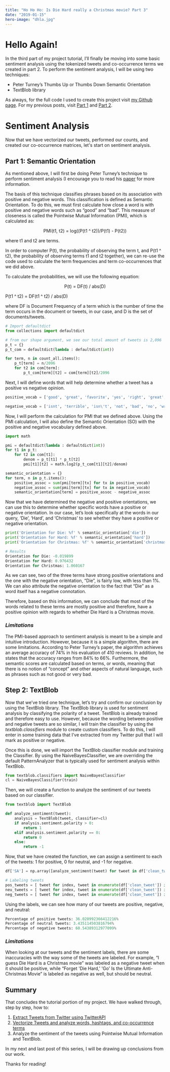 ```yaml
---
title: "Ho Ho Ho: Is Die Hard really a Christmas movie? Part 3"
date: "2019-01-15"
hero-image: "dhla.jpg"
---
```


# Hello Again! 

In the third part of my project tutorial, I’ll finally be moving into some basic sentiment analysis using the tokenized tweets and co-occurrence terms we created in part 2. To perform the sentiment analysis, I will be using two techniques:

  - Peter Turney’s Thumbs Up or Thumbs Down Semantic Orientation
  - TextBlob library

As always, for the full code I used to create this project visit [my Github page](https://github.com/amyksu/die-hard-christmas/blob/master/Part%203%20Sentiment%20Analysis.ipynb). For my previous posts, visit [Part 1](blog/diehard-pt1) and [Part 2](blog/diehard-pt2). 

# Sentiment Analysis

Now that we have vectorized our tweets, performed our counts, and created our co-occurrence matrices, let's start on sentiment analysis.

## Part 1: Semantic Orientation

As mentioned above, I will first be doing Peter Turney’s technique to perform sentiment analysis (I encourage you to read his [paper](https://arxiv.org/abs/cs/0212032) for more information. 

The basis of this technique classifies phrases based on its association with positive and negative words. This classification is defined as Semantic Orientation. To do this, we must first calculate how close a word is with positive and negative words such as “good” and “bad”. This measure of closeness is called the Pointwise Mutual Information (PMI), which is calculated as: 

<p style="text-align: center;">PMI(t1, t2) = log((P(t1 ^ t2))/P(t1) - P(t2))</p>

where t1 and t2 are terms. 

In order to computer P(t), the probability of observing the term t, and P(t1 ^ t2), the probability of observing terms t1 and t2 together), we can re-use the code used to calculate the term frequencies and term co-occurrences that we did above.

To calculate the probabilities, we will use the following equation:

<p style="text-align: center;">P(t) = DF(t) / abs(D)

P(t1 ^ t2) = DF(t1 ^ t2) / abs(D)</p>

where DF is Document Frequency of a term which is the number of time the term occurs in the document or tweets, in our case, and D is the set of documents/tweets.
 
```python
# Import defaultdict
from collections import defaultdict

# from our shape argument, we see our total amount of tweets is 2,096
p_t = {}
p_t_com = defaultdict(lambda : defaultdict(int))

for term, n in count_all.items():
    p_t[term] = n/2096
    for t2 in com[term]:
        p_t_com[term][t2] = com[term][t2]/2096
```

Next, I will define words that will help determine whether a tweet has a positive vs negative opinion. 

```python
positive_vocab = ['good', 'great', 'favorite', 'yes', 'right', 'great', 'terrific', ':)', ':-)', 'endorse', 'is', 'agree', 'awesome', 'fantastic', 'best', 'better', 'correct', 'like', 'love', 'outstanding']

negative_vocab = ['isnt', 'terrible', 'isn\'t', 'not', 'bad', 'no', 'wrong', 'disagree', 'dont', 'don\'t', 'worse', 'worst','hate',':(', ':-(']
```

Now, I will perform the calculation for PMI that we defined above.  Using the PMI calculation, I will also define the Semantic Orientation (SO) with the positive and negative vocabulary defined above.

```python
import math

pmi = defaultdict(lambda : defaultdict(int))
for t1 in p_t:
    for t2 in com[t1]:
        denom = p_t[t1] * p_t[t2]
        pmi[t1][t2] = math.log2(p_t_com[t1][t2]/denom)

semantic_orientation = {}
for term, n in p_t.items():
    positive_assoc = sum(pmi[term][tx] for tx in positive_vocab)
    negative_assoc = sum(pmi[term][tx] for tx in negative_vocab)
    semantic_orientation[term] = positive_assoc - negative_assoc
```

Now that we have determined the negative and positive orientations, we can use this to determine whether specific words have a positive or negative orientation. In our case, let’s look specifically at the words in our query, ‘Die’, ‘Hard’, and ‘Christmas’ to see whether they have a positive or negative orientation. 

```python
print('Orientation for Die: %f' % semantic_orientation['die'])
print('Orientation for Hard: %f' % semantic_orientation['hard'])
print('Orientation for Christmas: %f' % semantic_orientation['christmas'])

# Results
Orientation for Die: -0.019899
Orientation for Hard: 0.976432
Orientation for Christmas: 1.060167
```

As we can see, two of the three terms have strong positive orientations and the one with the negative orientation, “Die”, is fairly low, with less than 1%. We can also attribute the negative orientation to the fact that “Die” as a word itself has a negative connotation. 

Therefore, based on this information, we can conclude that most of the words related to these terms are mostly positive and therefore, have a positive opinion with regards to whether Die Hard is a Christmas movie.

### *Limitations*

The PMI-based approach to sentiment analysis is meant to be a simple and intuitive introduction. However, because it is a simple algorithm, there are some limitations. According to Peter Turney’s paper, the algorithm achieves an average accuracy of 74% in his evaluation of 410 reviews. In addition, he states that the accuracy ranges from 84% to 66%. Furthermore, the semantic scores are calculated based on terms, or words, meaning that there is no notion of “concept” and other aspects of natural language, such as phrases such as not good or very bad. 

## Step 2: TextBlob

Now that we’ve tried one technique, let’s try and confirm our conclusion by using the TextBlob library. The TextBlob library is used for sentiment analysis by classifying the polarity of a tweet. TextBlob is already trained and therefore easy to use. However, because the wording between positive and negative tweets are so similar, I will train the classifier by using the *textblob.classifiers* module to create custom classifiers. To do this, I will enter in some training data that I’ve extracted from my Twitter pull that I will mark as positive or negative. 

Once this is done, we will import the TextBlob classifier module and training the Classifier. By using the NaiveBayesClassifier, we are overriding the default PatternAnalyzer that is typically used for sentiment analysis within TextBlob.

```python
from textblob.classifiers import NaiveBayesClassifier
cl = NaiveBayesClassifier(train)
```

Then, we will create a function to analyze the sentiment of our tweets based on our classifier.

```python
from textblob import TextBlob

def analyze_sentiment(tweet):
    analysis = TextBlob(tweet, classifier=cl)
    if analysis.sentiment.polarity > 0:
        return 1
    elif analysis.sentiment.polarity == 0:
        return 0
    else:
        return -1
```

Now, that we have created the function, we can assign a sentiment to each of the tweets: 1 for positive, 0 for neutral, and -1 for negative. 

```python
df['SA'] = np.array([analyze_sentiment(tweet) for tweet in df['clean_tweet']])

# Labeling tweets
pos_tweets = [ tweet for index, tweet in enumerate(df['clean_tweet']) if df['SA'][index] > 0]
neu_tweets = [ tweet for index, tweet in enumerate(df['clean_tweet']) if df['SA'][index] == 0]
neg_tweets = [ tweet for index, tweet in enumerate(df['clean_tweet']) if df['SA'][index] < 0]
```
Using the labels, we can see how many of our tweets are positive, negative, and neutral: 

```python
Percentage of positive tweets: 36.020992366412216%
Percentage of neutral tweets: 3.435114503816794%
Percentage of negative tweets: 60.54389312977099%
```

### *Limitations*

When looking at our tweets and the sentiment labels, there are some inaccuracies with the way some of the tweets are labeled. For example, “I guess Die Hard is a Christmas movie” was labeled as a negative tweet when it should be positive, while “Forget 'Die Hard,' 'Go' Is the Ultimate Anti-Christmas Movie” is labeled as negative as well, but should be neutral. 

## Summary

That concludes the tutorial portion of my project. We have walked through, step by step, how to:

1. [Extract Tweets from Twitter using TwitterAPI](blog/diehard-pt1)
2. [Vectorize Tweets and analyze words, hashtags, and co-occurrence terms](blog/diehard-pt2)
3. Analyze the sentiment of the tweets using Pointwise Mutual Information and TextBlob. 

In my next and last post of this series, I will be drawing up conclusions from our work. 

Thanks for reading! 
